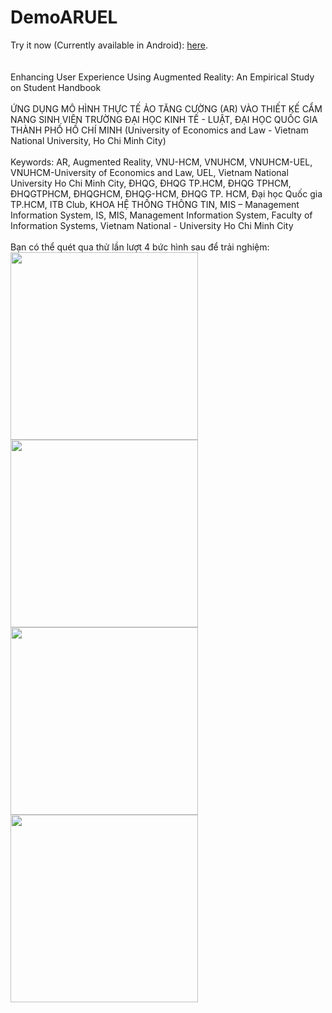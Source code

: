 # DemoARUEL
Try it now (Currently available in Android): <a href="https://play.google.com/store/apps/details?id=com.DefaultCompany.MyProjectCameraDemohihi">here</a>.
<br>
<br>
<br>
Enhancing User Experience Using Augmented Reality: An Empirical Study on Student Handbook
<br>
<br>
ỨNG DỤNG MÔ HÌNH THỰC TẾ ẢO TĂNG CƯỜNG (AR) VÀO THIẾT KẾ CẨM NANG SINH VIÊN TRƯỜNG ĐẠI HỌC KINH TẾ - LUẬT, ĐẠI HỌC QUỐC GIA THÀNH PHỐ HỒ CHÍ MINH (University of
Economics and Law - Vietnam National University, Ho Chi Minh City)
<br>
<br>
Keywords: AR, Augmented Reality, VNU-HCM, VNUHCM, VNUHCM-UEL, VNUHCM-University of Economics and Law, UEL, Vietnam National University Ho Chi Minh City, ĐHQG, ĐHQG TP.HCM, ĐHQG TPHCM, ĐHQGTPHCM, ĐHQGHCM, ĐHQG-HCM, ĐHQG TP. HCM, Đại học Quốc gia TP.HCM, ITB Club, KHOA HỆ THỐNG THÔNG TIN, MIS – Management Information System, IS, MIS, Management Information System, Faculty of Information Systems, Vietnam National - University Ho Chi Minh City
<br>
<br>
Bạn có thể quét qua thử lần lượt 4 bức hình sau để trải nghiệm:
<br>
<img style="width:300px" src="https://cca.uel.edu.vn/Resources/Images/SubDomain/cca/UEL%20Brand%20Toolkit/UEL%20-%20logo%20official.png">
<br>
<img style="width:300px" src="https://static.ybox.vn/2021/10/4/1634153105636-dkhethongthongtin-z21440oty-avatar.png">
<br>
<img style="width:300px" src="https://www.uel.edu.vn/Resources/imagesPortlet/f8c29ff1-ab51-4d71-a17f-087fe5af9db3/Artboard%202.png">
<br>
<img style="width:300px" src="https://busmediavn.com/wp-content/uploads/2019/08/lo-trinh-bus-33-tphcm-2.jpg">

